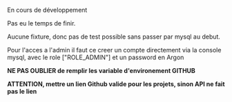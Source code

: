En cours de développement

Pas eu le temps de finir.

Aucune fixture, donc pas de test possible sans passer par mysql au debut.

Pour l'acces a l'admin il faut ce creer un compte directement via la console mysql, 
avec le role ["ROLE_ADMIN"] et un password en Argon




**NE PAS OUBLIER de remplir les variable d'environement GITHUB**

**ATTENTION, mettre un lien Github valide pour les projets, sinon API ne fait pas le lien**
